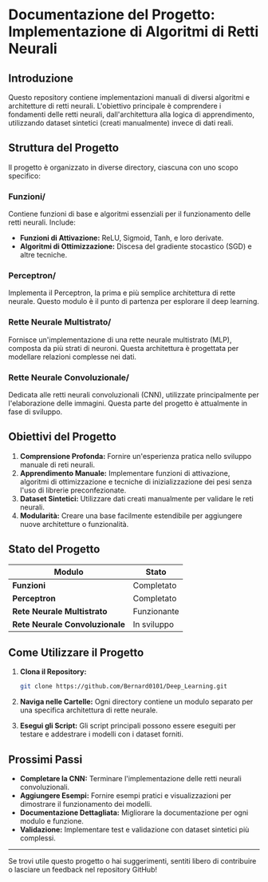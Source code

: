 # Documentazione del Progetto: Implementazione di Algoritmi di Retti Neurali

## Introduzione

Questo repository contiene implementazioni manuali di diversi algoritmi e architetture di retti neurali. L'obiettivo principale è comprendere i fondamenti delle retti neurali, dall'architettura alla logica di apprendimento, utilizzando dataset sintetici (creati manualmente) invece di dati reali.

## Struttura del Progetto

Il progetto è organizzato in diverse directory, ciascuna con uno scopo specifico:

### **Funzioni/**

Contiene funzioni di base e algoritmi essenziali per il funzionamento delle retti neurali. Include:

- **Funzioni di Attivazione:** ReLU, Sigmoid, Tanh, e loro derivate.
- **Algoritmi di Ottimizzazione:** Discesa del gradiente stocastico (SGD) e altre tecniche.

### **Perceptron/**

Implementa il Perceptron, la prima e più semplice architettura di rette neurale. Questo modulo è il punto di partenza per esplorare il deep learning.

### **Rette Neurale Multistrato/**

Fornisce un'implementazione di una rette neurale multistrato (MLP), composta da più strati di neuroni. Questa architettura è progettata per modellare relazioni complesse nei dati.

### **Rette Neurale Convoluzionale/**

Dedicata alle retti neurali convoluzionali (CNN), utilizzate principalmente per l'elaborazione delle immagini. Questa parte del progetto è attualmente in fase di sviluppo.

## Obiettivi del Progetto

1. **Comprensione Profonda:** Fornire un'esperienza pratica nello sviluppo manuale di reti neurali.
2. **Apprendimento Manuale:** Implementare funzioni di attivazione, algoritmi di ottimizzazione e tecniche di inizializzazione dei pesi senza l'uso di librerie preconfezionate.
3. **Dataset Sintetici:** Utilizzare dati creati manualmente per validare le reti neurali.
4. **Modularità:** Creare una base facilmente estendibile per aggiungere nuove architetture o funzionalità.

## Stato del Progetto

| Modulo                          | Stato       |
| ------------------------------- | ----------- |
| **Funzioni**                    | Completato  |
| **Perceptron**                  | Completato  |
| **Rete Neurale Multistrato**    | Funzionante |
| **Rete Neurale Convoluzionale** | In sviluppo |

## Come Utilizzare il Progetto

1. **Clona il Repository:**

   ```bash
   git clone https://github.com/Bernard0101/Deep_Learning.git
   ```

2. **Naviga nelle Cartelle:** Ogni directory contiene un modulo separato per una specifica architettura di rette neurale.

3. **Esegui gli Script:** Gli script principali possono essere eseguiti per testare e addestrare i modelli con i dataset forniti.

## Prossimi Passi

- **Completare la CNN:** Terminare l'implementazione delle retti neurali convoluzionali.
- **Aggiungere Esempi:** Fornire esempi pratici e visualizzazioni per dimostrare il funzionamento dei modelli.
- **Documentazione Dettagliata:** Migliorare la documentazione per ogni modulo e funzione.
- **Validazione:** Implementare test e validazione con dataset sintetici più complessi.

---

Se trovi utile questo progetto o hai suggerimenti, sentiti libero di contribuire o lasciare un feedback nel repository GitHub!

